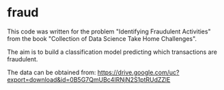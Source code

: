 # fraud

This code was written for the problem "Identifying Fraudulent Activities" from the book "Collection of Data Science Take Home Challenges".

The aim is to build a classification model predicting which transactions are fraudulent.

The data can be obtained from:
https://drive.google.com/uc?export=download&id=0B5G7QmUBc4IRNjN2S1ptRUdZZlE

